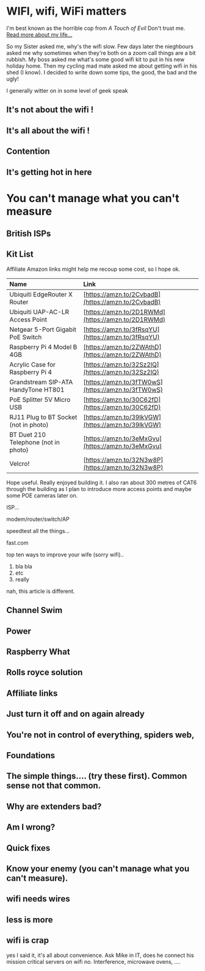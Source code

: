 <h1>WIFI, wifi, WiFi matters</h1>
<p>I'm best known as the horrible cop from <em>A Touch of Evil</em> Don't trust me. <a href="/about">Read more about my life...</a></p>

So my Sister asked me, why's the wifi slow. Few days later the nieghbours asked me why sometimes when they're both on a zoom call things are a bit rubbish. My boss asked me what's some good wifi kit to put in his new holiday home. Then my cycling mad mate asked me about getting wifi in his shed (I know). I decided to write down some tips, the good, the bad and the ugly!


I generally witter on in some level of geek speak

## It's not about the wifi !

## It's all about the wifi !

## Contention

## It's getting hot in here

# You can't manage what you can't measure

## British ISPs

## Kit List

Affiliate Amazon links might help me recoup some cost, so I hope ok.

|Name|Link|
|:-|:-|
|Ubiquiti EdgeRouter X Router|[https://amzn.to/2CvbadB](https://amzn.to/2CvbadB)|
|Ubiquiti UAP-AC-LR Access Point|[https://amzn.to/2D1RWMd](https://amzn.to/2D1RWMd)|
|Netgear 5-Port Gigabit PoE Switch|[https://amzn.to/3fRsqYU](https://amzn.to/3fRsqYU)|
|Raspberry Pi 4 Model B 4GB|[https://amzn.to/2ZWAthD](https://amzn.to/2ZWAthD)|
|Acrylic Case for Raspberry Pi 4|[https://amzn.to/32Sz2lQ](https://amzn.to/32Sz2lQ)|
|Grandstream SIP-ATA HandyTone HT801|[https://amzn.to/3fTW0wS](https://amzn.to/3fTW0wS)|
|PoE Splitter 5V Micro USB|[https://amzn.to/30C62fD](https://amzn.to/30C62fD)|
|RJ11 Plug to BT Socket (not in photo)|[https://amzn.to/39lkVGW](https://amzn.to/39lkVGW)|
|BT Duet 210 Telephone (not in photo)|[https://amzn.to/3eMxGvu](https://amzn.to/3eMxGvu)|
|Velcro!|[https://amzn.to/32N3w8P](https://amzn.to/32N3w8P)|

Hope useful. Really enjoyed building it. I also ran about 300 metres of CAT6 through the building as I plan to introduce more access points and maybe some POE cameras later on.




ISP...

modem/router/switch/AP

speedtest all the things...

fast.com



top ten ways to improve your wife (sorry wifi)..

1. bla bla
2. etc
3. really



nah, this article is different.



## Channel Swim

## Power

## Raspberry What

## Rolls royce solution

## Affiliate links



## Just turn it off and on again already

## You're not in control of everything, spiders web,

## Foundations

## The simple things.... (try these first). Common sense not that common.


## Why are extenders bad?






## Am I wrong?


## Quick fixes







## Know your enemy (you can't manage what you can't measure).



## wifi needs wires


## less is more

## wifi is crap

yes I said it, it's all about convenience. Ask Mike in IT, does he connect his mission critical servers on wifi no. Interference, microwave ovens, ....


